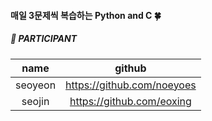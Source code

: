 #### 매일 3문제씩 복습하는 Python and C 🍀

##### 📍 PARTICIPANT
|name|github|
|:---:|:---:|
|seoyeon|https://github.com/noeyoes|
|seojin|https://github.com/eoxing|

